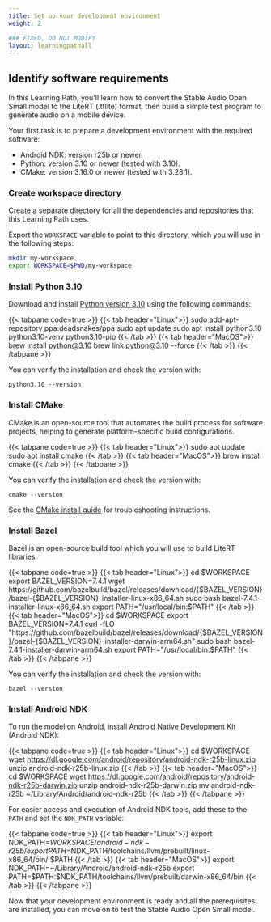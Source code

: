 ```yaml
---
title: Set up your development environment
weight: 2

### FIXED, DO NOT MODIFY
layout: learningpathall
---
```


## Identify software requirements

In this Learning Path, you'll learn how to convert the Stable Audio Open Small model to the LiteRT (.tflite) format, then build a simple test program to generate audio on a mobile device.

Your first task is to prepare a development environment with the required software:

- Android NDK: version r25b or newer.
- Python: version 3.10 or newer (tested with 3.10).
- CMake: version 3.16.0 or newer (tested with 3.28.1).

### Create workspace directory

Create a separate directory for all the dependencies and repositories that this Learning Path uses.

Export the `WORKSPACE` variable to point to this directory, which you will use in the following steps:

```bash
mkdir my-workspace
export WORKSPACE=$PWD/my-workspace
```

### Install Python 3.10

Download and install [Python version 3.10](https://www.python.org/downloads/release/python-3100/) using the following commands:

{{< tabpane code=true >}}
  {{< tab header="Linux">}}
sudo add-apt-repository ppa:deadsnakes/ppa
sudo apt update
sudo apt install python3.10 python3.10-venv python3.10-pip
  {{< /tab >}}
  {{< tab header="MacOS">}}
brew install python@3.10
brew link python@3.10 --force
  {{< /tab >}}
{{< /tabpane >}}

You can verify the installation and check the version with:

```console
python3.10 --version
```

### Install CMake

CMake is an open-source tool that automates the build process for software projects, helping to generate platform-specific build configurations.

{{< tabpane code=true >}}
  {{< tab header="Linux">}}
sudo apt update
sudo apt install cmake
  {{< /tab >}}
  {{< tab header="MacOS">}}
brew install cmake
  {{< /tab >}}
{{< /tabpane >}}

You can verify the installation and check the version with:

```console
cmake --version
```

See the [CMake install guide](/install-guides/cmake/) for troubleshooting instructions.

### Install Bazel

Bazel is an open-source build tool which you will use to build LiteRT libraries.

{{< tabpane code=true >}}
  {{< tab header="Linux">}}
cd $WORKSPACE
export BAZEL_VERSION=7.4.1
wget https://github.com/bazelbuild/bazel/releases/download/{$BAZEL_VERSION}/bazel-{$BAZEL_VERSION}-installer-linux-x86_64.sh
sudo bash bazel-7.4.1-installer-linux-x86_64.sh
export PATH="/usr/local/bin:$PATH"
  {{< /tab >}}
  {{< tab header="MacOS">}}
cd $WORKSPACE
export BAZEL_VERSION=7.4.1
curl -fLO "https://github.com/bazelbuild/bazel/releases/download/{$BAZEL_VERSION}/bazel-{$BAZEL_VERSION}-installer-darwin-arm64.sh"
sudo bash bazel-7.4.1-installer-darwin-arm64.sh
export PATH="/usr/local/bin:$PATH"
  {{< /tab >}}
{{< /tabpane >}}

You can verify the installation and check the version with:

```console
bazel --version
```

### Install Android NDK

To run the model on Android, install Android Native Development Kit (Android NDK):

{{< tabpane code=true >}}
  {{< tab header="Linux">}}
cd $WORKSPACE
wget https://dl.google.com/android/repository/android-ndk-r25b-linux.zip
unzip android-ndk-r25b-linux.zip
  {{< /tab >}}
  {{< tab header="MacOS">}}
cd $WORKSPACE
wget https://dl.google.com/android/repository/android-ndk-r25b-darwin.zip
unzip android-ndk-r25b-darwin.zip
mv android-ndk-r25b ~/Library/Android/android-ndk-r25b
  {{< /tab >}}
{{< /tabpane >}}

For easier access and execution of Android NDK tools, add these to the `PATH` and set the `NDK_PATH` variable:

{{< tabpane code=true >}}
  {{< tab header="Linux">}}
export NDK_PATH=$WORKSPACE/android-ndk-r25b/
export PATH=$NDK_PATH/toolchains/llvm/prebuilt/linux-x86_64/bin/:$PATH
  {{< /tab >}}
  {{< tab header="MacOS">}}
export NDK_PATH=~/Library/Android/android-ndk-r25b
export PATH=$PATH:$NDK_PATH/toolchains/llvm/prebuilt/darwin-x86_64/bin
  {{< /tab >}}
{{< /tabpane >}}

Now that your development environment is ready and all the prerequisites are installed, you can move on to test the Stable Audio Open Small model.
